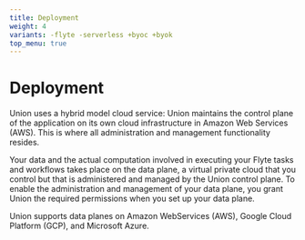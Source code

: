 ```yaml
---
title: Deployment
weight: 4
variants: -flyte -serverless +byoc +byok
top_menu: true
---
```


# Deployment

Union uses a hybrid model cloud service: Union maintains the control plane of the application on its own cloud infrastructure in Amazon Web Services (AWS).
This is where all administration and management functionality resides.

Your data and the actual computation involved in executing your Flyte tasks and workflows takes place on the data plane, a virtual private cloud that you control but that is administered and managed by the Union control plane.
To enable the administration and management of your data plane, you grant Union the required permissions when you set up your data plane.

Union supports data planes on Amazon WebServices (AWS), Google Cloud Platform (GCP), and Microsoft Azure.

